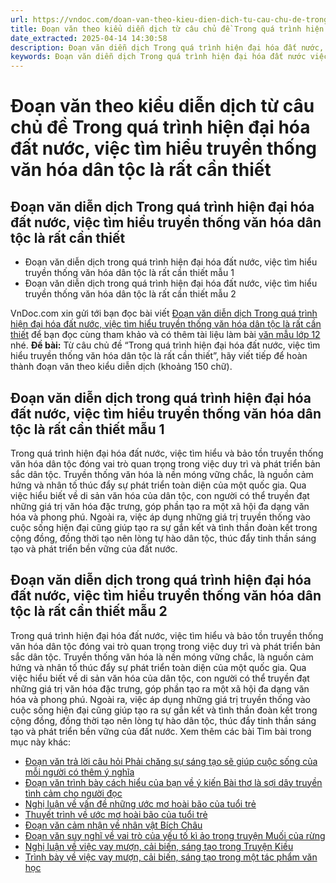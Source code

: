 ```yaml
---
url: https://vndoc.com/doan-van-theo-kieu-dien-dich-tu-cau-chu-de-trong-qua-trinh-hien-dai-hoa-dat-nuoc-viec-tim-hieu-truyen-thong-van-hoa-dan-toc-la-rat-can-thiet-324690
title: Đoạn văn theo kiểu diễn dịch từ câu chủ đề Trong quá trình hiện đại hóa đất nước, việc tìm hiểu truyền thống văn hóa dân tộc là rất cần thiết - VnDoc.com
date_extracted: 2025-04-14 14:30:58
description: Đoạn văn diễn dịch Trong quá trình hiện đại hóa đất nước, việc tìm hiểu truyền thống văn hóa dân tộc là rất cần thiết được VnDoc.com tổng hợp và xin gửi tới bạn đọc cùng tham khảo nhé.
keywords: Đoạn văn diễn dịch Trong quá trình hiện đại hóa đất nước việc tìm hiểu truyền thống văn hóa dân tộc là rất cần thiết,Đoạn văn theo kiểu diễn dịch từ câu chủ đề,Trong quá trình hiện đại hóa đất nước việc tìm hiểu truyền thống văn hóa dân tộc là rất cần thiết,từ câu chủ đề hãy viết tiếp để hoàn thành đoạn văn theo kiểu diễn dịch,ngữ văn 12,văn mẫu lớp 12,nhìn về vốn văn hóa dân tộc
---
```


# Đoạn văn theo kiểu diễn dịch từ câu chủ đề Trong quá trình hiện đại hóa đất nước, việc tìm hiểu truyền thống văn hóa dân tộc là rất cần thiết
## Đoạn văn diễn dịch Trong quá trình hiện đại hóa đất nước, việc tìm hiểu truyền thống văn hóa dân tộc là rất cần thiết
  * Đoạn văn diễn dịch trong quá trình hiện đại hóa đất nước, việc tìm hiểu truyền thống văn hóa dân tộc là rất cần thiết mẫu 1
  * Đoạn văn diễn dịch trong quá trình hiện đại hóa đất nước, việc tìm hiểu truyền thống văn hóa dân tộc là rất cần thiết mẫu 2

VnDoc.com xin gửi tới bạn đọc bài viết [Đoạn văn diễn dịch Trong quá trình hiện đại hóa đất nước, việc tìm hiểu truyền thống văn hóa dân tộc là rất cần thiết](<https://vndoc.com/doan-van-theo-kieu-dien-dich-tu-cau-chu-de-trong-qua-trinh-hien-dai-hoa-dat-nuoc-viec-tim-hieu-truyen-thong-van-hoa-dan-toc-la-rat-can-thiet-324690>) để bạn đọc cùng tham khảo và có thêm tài liệu làm bài [văn mẫu lớp 12](<https://vndoc.com/van-mau-lop12>) nhé.
**Đề bài:** Từ câu chủ đề “Trong quá trình hiện đại hóa đất nước, việc tìm hiểu truyền thống văn hóa dân tộc là rất cần thiết”, hãy viết tiếp để hoàn thành đoạn văn theo kiểu diễn dịch \(khoảng 150 chữ\).
## Đoạn văn diễn dịch trong quá trình hiện đại hóa đất nước, việc tìm hiểu truyền thống văn hóa dân tộc là rất cần thiết mẫu 1
Trong quá trình hiện đại hóa đất nước, việc tìm hiểu và bảo tồn truyền thống văn hóa dân tộc đóng vai trò quan trọng trong việc duy trì và phát triển bản sắc dân tộc. Truyền thống văn hóa là nền móng vững chắc, là nguồn cảm hứng và nhân tố thúc đẩy sự phát triển toàn diện của một quốc gia. Qua việc hiểu biết về di sản văn hóa của dân tộc, con người có thể truyền đạt những giá trị văn hóa đặc trưng, góp phần tạo ra một xã hội đa dạng văn hóa và phong phú. Ngoài ra, việc áp dụng những giá trị truyền thống vào cuộc sống hiện đại cũng giúp tạo ra sự gắn kết và tình thần đoàn kết trong cộng đồng, đồng thời tạo nên lòng tự hào dân tộc, thúc đẩy tinh thần sáng tạo và phát triển bền vững của đất nước.
## Đoạn văn diễn dịch trong quá trình hiện đại hóa đất nước, việc tìm hiểu truyền thống văn hóa dân tộc là rất cần thiết mẫu 2
Trong quá trình hiện đại hóa đất nước, việc tìm hiểu và bảo tồn truyền thống văn hóa dân tộc đóng vai trò quan trọng trong việc duy trì và phát triển bản sắc dân tộc. Truyền thống văn hóa là nền móng vững chắc, là nguồn cảm hứng và nhân tố thúc đẩy sự phát triển toàn diện của một quốc gia. Qua việc hiểu biết về di sản văn hóa của dân tộc, con người có thể truyền đạt những giá trị văn hóa đặc trưng, góp phần tạo ra một xã hội đa dạng văn hóa và phong phú. Ngoài ra, việc áp dụng những giá trị truyền thống vào cuộc sống hiện đại cũng giúp tạo ra sự gắn kết và tình thần đoàn kết trong cộng đồng, đồng thời tạo nên lòng tự hào dân tộc, thúc đẩy tinh thần sáng tạo và phát triển bền vững của đất nước.
Xem thêm các bài Tìm bài trong mục này khác:
  * [Đoạn văn trả lời câu hỏi Phải chăng sự sáng tạo sẽ giúp cuộc sống của mỗi người có thêm ý nghĩa](</doan-van-tra-loi-cau-hoi-phai-chang-su-sang-tao-se-giup-cuoc-song-cua-moi-nguoi-co-them-y-nghia-324692>)
  * [Đoạn văn trình bày cách hiểu của bạn về ý kiến Bài thơ là sợi dây truyền tình cảm cho người đọc](</doan-van-trinh-bay-cach-hieu-cua-ban-ve-y-kien-bai-tho-la-soi-day-truyen-tinh-cam-cho-nguoi-doc-324700>)
  * [Nghị luận về vấn đề những ước mơ hoài bão của tuổi trẻ](</nghi-luan-ve-van-de-nhung-uoc-mo-hoai-bao-cua-tuoi-tre-324836>)
  * [Thuyết trình về ước mơ hoài bão của tuổi trẻ](</thuyet-trinh-ve-uoc-mo-hoai-bao-cua-tuoi-tre-324838>)
  * [Đoạn văn cảm nhận về nhân vật Bích Châu](</doan-van-cam-nhan-ve-nhan-vat-bich-chau-324840>)
  * [Đoạn văn suy nghĩ về vai trò của yếu tố kì ảo trong truyện Muối của rừng](</doan-van-suy-nghi-ve-vai-tro-cua-yeu-to-ki-ao-trong-truyen-muoi-cua-rung-324905>)
  * [Nghị luận về việc vay mượn, cải biến, sáng tạo trong Truyện Kiều](</nghi-luan-ve-viec-vay-muon-cai-bien-sang-tao-trong-truyen-kieu-324916>)
  * [Trình bày về việc vay mượn, cải biến, sáng tạo trong một tác phẩm văn học](</trinh-bay-ve-viec-vay-muon-cai-bien-sang-tao-trong-mot-tac-pham-van-hoc-324920>)

